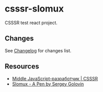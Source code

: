 # csssr-slomux

CSSSR test react project.

## Changes

See [Changelog](CHANGELOG.md) for changes list.

## Resources

- [Middle JavaScript-разработчик | CSSSR](https://csssr.com/ru/jobs/middle-js-developer)
- [Slomux - A Pen by Sergey Golovin](https://codepen.io/daynin/pen/KXemyg)

